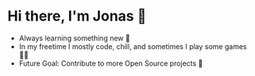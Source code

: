 # Hi there, I'm Jonas 👋

- Always learning something new 🌱
- In my freetime I mostly code, chill, and sometimes I play some games 👨‍💻
- Future Goal: Contribute to more Open Source projects 🚀
